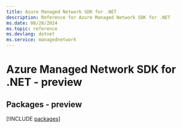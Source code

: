 ```yaml
---
title: Azure Managed Network SDK for .NET
description: Reference for Azure Managed Network SDK for .NET
ms.date: 08/28/2024
ms.topic: reference
ms.devlang: dotnet
ms.service: managednetwork
---
```

# Azure Managed Network SDK for .NET - preview
## Packages - preview
[!INCLUDE [packages](managed-network-index.md)]